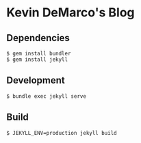 Kevin DeMarco's Blog
====================

Dependencies
------------

    $ gem install bundler
    $ gem install jekyll

Development
-----------

    $ bundle exec jekyll serve

Build
-----

    $ JEKYLL_ENV=production jekyll build
